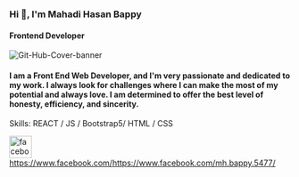 ###  Hi 👋, I'm Mahadi Hasan Bappy
#### Frontend Developer
 <img src="https://i.ibb.co/frW38Dy/Git-Hub-Cover-banner.jpg" alt="Git-Hub-Cover-banner" border="0"></a>

 #### I am a Front End Web Developer, and I'm very passionate and dedicated to my work. I always look for challenges where I can make the most of my potential and always love. I am determined to offer the best level of honesty, efficiency, and sincerity.

Skills:   REACT / JS / Bootstrap5/ HTML / CSS





<img src='https://cdn.jsdelivr.net/npm/simple-icons@3.0.1/icons/facebook.svg' alt='facebook' height='40'> https://www.facebook.com/https://www.facebook.com/mh.bappy.5477/ 
 

